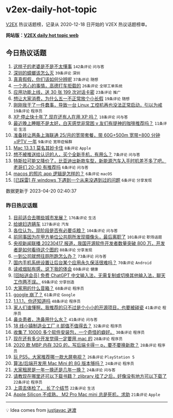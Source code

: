 # v2ex-daily-hot-topic

[V2EX](https://www.v2ex.com/) 热议话题榜，记录从 2020-12-18 日开始的 V2EX 热议话题榜单。

**网站版：[V2EX daily hot topic web](https://boojack.github.io/v2ex-daily-hot-topic-web/)**

## 今日热议话题

<!-- TODAY BEGIN -->

1. [这样子的老婆是不是不太懂事](https://www.v2ex.com/t/933893) `142条评论` `问与答`
1. [深圳的蟑螂该怎么灭](https://www.v2ex.com/t/933898) `39条评论` `深圳`
1. [真真假假，你们该如何分辨呢](https://www.v2ex.com/t/933903) `37条评论` `随想`
1. [一个恶心的事情，高德打车拒载的](https://www.v2ex.com/t/933910) `26条评论` `全球工单系统`
1. [应用功能上线，送 30 张 199 次对话卡密](https://www.v2ex.com/t/933895) `23条评论` `推广`
1. [想让大家消费，为什么五一不正常放个小长假](https://www.v2ex.com/t/933929) `19条评论` `随想`
1. [刚刚我干了一件蠢事，导致一台 Linux 工控机再也没法正常启动，引以为戒](https://www.v2ex.com/t/933914) `19条评论` `程序员`
1. [XP 停止快十年了 现在还有人在用 XP 吗？](https://www.v2ex.com/t/933904) `18条评论` `问与答`
1. [最近晚上睡眠不是太好，白天感觉非常困 v 友们有提神的咖啡推荐吗？](https://www.v2ex.com/t/933907) `11条评论` `生活`
1. [准备转让两条上海联通 25/月的宽带套餐，带 60G+500m 宽带+800 分钟+IPTV 一年](https://www.v2ex.com/t/933896) `9条评论` `宽带症候群`
1. [Mac 13.3.1 莫名其妙卡住](https://www.v2ex.com/t/933902) `8条评论` `Apple`
1. [想不被推送给认识的人，买个全新手机，有用么？](https://www.v2ex.com/t/933924) `7条评论` `问与答`
1. [特斯拉可能又降价了，比亚迪出新款车型，新能源汽车入手时机差不多了吧，老哥们 20-30 有推荐吗](https://www.v2ex.com/t/933919) `6条评论` `问与答`
1. [macos 的照片 app 逻辑是怎样的？](https://www.v2ex.com/t/933909) `6条评论` `macOS`
1. [[已踩雷] 在 windows 下遇到一个从来没遇到过的问题](https://www.v2ex.com/t/933899) `6条评论` `分享发现`

数据更新于 2023-04-20 02:40:37

<!-- TODAY END -->

### 昨日热议话题

<!-- YESTERDAY BEGIN -->

1. [目前适合去哪些城市发展？](https://www.v2ex.com/t/933678) `176条评论` `生活`
1. [给媳妇选辆车](https://www.v2ex.com/t/933728) `127条评论` `汽车`
1. [各位认为，现阶段是否有必要屯粮？](https://www.v2ex.com/t/933723) `104条评论` `问与答`
1. [前同事因为在甲方单位公共厕所发现摄像头，最后离职了](https://www.v2ex.com/t/933631) `101条评论` `职场话题`
1. [央视新闻联播 20230417 报道，我国开源软件开发者数量突破 800 万，开发者是如何看待这个图的](https://www.v2ex.com/t/933743) `88条评论` `分享发现`
1. [一到公司就想往厕所跑怎么办？](https://www.v2ex.com/t/933623) `73条评论` `问与答`
1. [国内手机系统设置让后台某个应用永久保活很难吗？](https://www.v2ex.com/t/933652) `70条评论` `Android`
1. [读戒烟贴有感，说下我的体会](https://www.v2ex.com/t/933642) `69条评论` `健康`
1. [[回帖送会员] 免费 ChatGPT 中文输入法，无需复制或切换其他输入法，聊天工作两不误。](https://www.v2ex.com/t/933768) `69条评论` `分享创造`
1. [大家用的什么音箱？](https://www.v2ex.com/t/933752) `68条评论` `程序员`
1. [google 崩了？](https://www.v2ex.com/t/933636) `61条评论` `Google`
1. [1.1.1.1，你还知道吗](https://www.v2ex.com/t/933859) `48条评论` `程序员`
1. [家人们谁懂啊，我推荐的只不过是个小小的开源项目，也要被碰瓷](https://www.v2ex.com/t/933716) `41条评论` `程序员`
1. [鼻炎患者，洗鼻用什么水？](https://www.v2ex.com/t/933715) `41条评论` `问与答`
1. [18 线小镇制造业工厂 it 部值不值得去？](https://www.v2ex.com/t/933796) `32条评论` `程序员`
1. [收集了 10000 多个软件安装包，一个奇怪的癖好。](https://www.v2ex.com/t/933863) `30条评论` `程序员`
1. [现在还有多少开发觉得一定要用 mac 的](https://www.v2ex.com/t/933857) `28条评论` `程序员`
1. [2020 款 MBP 内存 32G 的，写后端卡得一 p，要不要换新款？](https://www.v2ex.com/t/933826) `28条评论` `程序员`
1. [玩 PS5，大家推荐哪一款大屏电视？](https://www.v2ex.com/t/933681) `26条评论` `PlayStation 5`
1. [算法/后端开发用 Mac Mini 的 8G 版本够吗？](https://www.v2ex.com/t/933765) `24条评论` `程序员`
1. [大家租房是一年一换还是几年一换？](https://www.v2ex.com/t/933649) `24条评论` `问与答`
1. [请教现在哪里还可以下载书籍？ zlibrary 挂了之后，好像没有地方可以下载了](https://www.v2ex.com/t/933769) `22条评论` `程序员`
1. [上周去体检了， 长了个结节](https://www.v2ex.com/t/933680) `22条评论` `生活`
1. [Apple Silicon 不成熟， M2 Pro Mac mini 总是死机，求助](https://www.v2ex.com/t/933809) `21条评论` `Apple`

<!-- YESTERDAY END -->

---

💡 Idea comes from [justjavac 迷渡](https://github.com/justjavac/)
